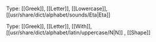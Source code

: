 Type: [[Greek]], [[Letter]], [[Lowercase]], [[usr/share/dict/alphabet/sounds/Eta|Eta]]

Type: [[Greek]], [[Letter]], [[With]], [[usr/share/dict/alphabet/latin/uppercase/N|N]]
, [[Shape]]
